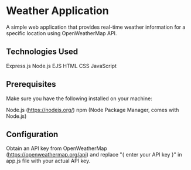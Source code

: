 # Weather Application
A simple web application that provides real-time weather information for a specific location using OpenWeatherMap API.

## Technologies Used
Express.js
Node.js
EJS
HTML
CSS
JavaScript

## Prerequisites
Make sure you have the following installed on your machine:

Node.js (https://nodejs.org/)
npm (Node Package Manager, comes with Node.js)

## Configuration
Obtain an API key from OpenWeatherMap (https://openweathermap.org/api) and replace "{ enter your API key }" in app.js file with your actual API key.
